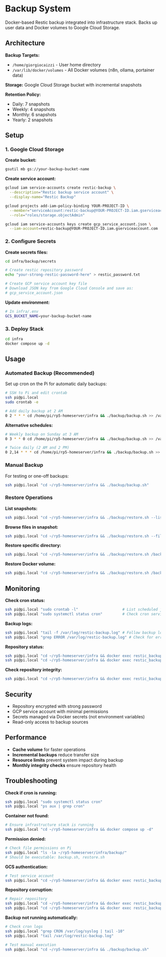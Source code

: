 # Backup System

Docker-based Restic backup integrated into infrastructure stack. Backs up user data and Docker volumes to Google Cloud Storage.

## Architecture

**Backup Targets:**
- `/home/giorgiocaizzi` - User home directory
- `/var/lib/docker/volumes` - All Docker volumes (n8n, ollama, portainer data)

**Storage:** Google Cloud Storage bucket with incremental snapshots

**Retention Policy:**
- Daily: 7 snapshots
- Weekly: 4 snapshots  
- Monthly: 6 snapshots
- Yearly: 2 snapshots

## Setup

### 1. Google Cloud Storage

**Create bucket:**
```bash
gsutil mb gs://your-backup-bucket-name
```

**Create service account:**
```bash
gcloud iam service-accounts create restic-backup \
  --description="Restic backup service account" \
  --display-name="Restic Backup"

gcloud projects add-iam-policy-binding YOUR-PROJECT-ID \
  --member="serviceAccount:restic-backup@YOUR-PROJECT-ID.iam.gserviceaccount.com" \
  --role="roles/storage.objectAdmin"

gcloud iam service-accounts keys create gcp_service_account.json \
  --iam-account=restic-backup@YOUR-PROJECT-ID.iam.gserviceaccount.com
```

### 2. Configure Secrets

**Create secrets files:**
```bash
cd infra/backup/secrets

# Create restic repository password
echo "your-strong-restic-password-here" > restic_password.txt

# Create GCP service account key file
# Download JSON key from Google Cloud Console and save as:
# gcp_service_account.json
```

**Update environment:**
```bash
# In infra/.env
GCS_BUCKET_NAME=your-backup-bucket-name
```

### 3. Deploy Stack

```bash
cd infra
docker compose up -d
```

## Usage

### Automated Backup (Recommended)
Set up cron on the Pi for automatic daily backups:

```bash
# SSH to Pi and edit crontab
ssh pi@pi.local
sudo crontab -e

# Add daily backup at 2 AM
0 2 * * * cd /home/pi/rp5-homeserver/infra && ./backup/backup.sh >> /var/log/restic-backup.log 2>&1
```

**Alternative schedules:**
```bash
# Weekly backup on Sunday at 3 AM
0 3 * * 0 cd /home/pi/rp5-homeserver/infra && ./backup/backup.sh >> /var/log/restic-backup.log 2>&1

# Twice daily (2 AM and 2 PM)
0 2,14 * * * cd /home/pi/rp5-homeserver/infra && ./backup/backup.sh >> /var/log/restic-backup.log 2>&1
```

### Manual Backup
For testing or one-off backups:
```bash
ssh pi@pi.local "cd ~/rp5-homeserver/infra && ./backup/backup.sh"
```

### Restore Operations

**List snapshots:**
```bash
ssh pi@pi.local "cd ~/rp5-homeserver/infra && ./backup/restore.sh --list"
```

**Browse files in snapshot:**
```bash
ssh pi@pi.local "cd ~/rp5-homeserver/infra && ./backup/restore.sh --files /backup/home/giorgiocaizzi"
```

**Restore specific directory:**
```bash
ssh pi@pi.local "cd ~/rp5-homeserver/infra && ./backup/restore.sh /backup/home/giorgiocaizzi/Documents /tmp/restore-docs"
```

**Restore Docker volume:**
```bash
ssh pi@pi.local "cd ~/rp5-homeserver/infra && ./backup/restore.sh /backup/docker-volumes/n8n_postgres_data /tmp/restore-db"
```

## Monitoring

**Check cron status:**
```bash
ssh pi@pi.local "sudo crontab -l"                    # List scheduled jobs
ssh pi@pi.local "sudo systemctl status cron"         # Check cron service
```

**Backup logs:**
```bash
ssh pi@pi.local "tail -f /var/log/restic-backup.log" # Follow backup logs
ssh pi@pi.local "grep ERROR /var/log/restic-backup.log" # Check for errors
```

**Repository status:**
```bash
ssh pi@pi.local "cd ~/rp5-homeserver/infra && docker exec restic_backup restic snapshots"
ssh pi@pi.local "cd ~/rp5-homeserver/infra && docker exec restic_backup restic stats latest"
```

**Check repository integrity:**
```bash
ssh pi@pi.local "cd ~/rp5-homeserver/infra && docker exec restic_backup restic check"
```

## Security

- Repository encrypted with strong password
- GCP service account with minimal permissions
- Secrets managed via Docker secrets (not environment variables)
- Read-only access to backup sources

## Performance

- **Cache volume** for faster operations
- **Incremental backups** reduce transfer size
- **Resource limits** prevent system impact during backup
- **Monthly integrity checks** ensure repository health

## Troubleshooting

**Check if cron is running:**
```bash
ssh pi@pi.local "sudo systemctl status cron"
ssh pi@pi.local "ps aux | grep cron"
```

**Container not found:**
```bash
# Ensure infrastructure stack is running
ssh pi@pi.local "cd ~/rp5-homeserver/infra && docker compose up -d"
```

**Permission denied:**
```bash
# Check file permissions on Pi
ssh pi@pi.local "ls -la ~/rp5-homeserver/infra/backup/"
# Should be executable: backup.sh, restore.sh
```

**GCS authentication:**
```bash
# Test service account
ssh pi@pi.local "cd ~/rp5-homeserver/infra && docker exec restic_backup env | grep GOOGLE"
```

**Repository corruption:**
```bash
# Repair repository
ssh pi@pi.local "cd ~/rp5-homeserver/infra && docker exec restic_backup restic rebuild-index"
ssh pi@pi.local "cd ~/rp5-homeserver/infra && docker exec restic_backup restic prune"
```

**Backup not running automatically:**
```bash
# Check cron logs
ssh pi@pi.local "grep CRON /var/log/syslog | tail -10"
ssh pi@pi.local "tail /var/log/restic-backup.log"

# Test manual execution
ssh pi@pi.local "cd ~/rp5-homeserver/infra && ./backup/backup.sh"
```